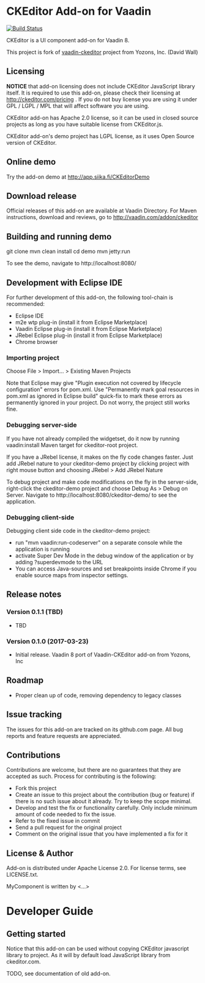 # CKEditor Add-on for Vaadin

[![Build Status](https://epic.siika.fi/jenkins/job/CKEditor%20(Vaadin)/badge/icon)](https://epic.siika.fi/jenkins/job/CKEditor%20(Vaadin)/)

CKEditor is a UI component add-on for Vaadin 8.

This project is fork of [vaadin-ckeditor](https://github.com/OpenESignForms/vaadin-ckeditor/tree/master/VaadinCKEditor) project from Yozons, Inc. (David Wall)

## Licensing

__NOTICE__ that add-on licensing does not include CKEditor JavaScript library itself. It is required to use this 
add-on, please check their licensing at http://ckeditor.com/pricing . If you do not buy license you are using it under
GPL / LGPL / MPL that will affect software you are using.

CKEditor add-on has Apache 2.0 license, so it can be used in closed source projects as long as you have
suitable license from CKEditor.js.

CKEditor add-on's demo project has LGPL license, as it uses Open Source version of CKEditor.

## Online demo

Try the add-on demo at http://app.siika.fi/CKEditorDemo

## Download release

Official releases of this add-on are available at Vaadin Directory. For Maven instructions, download and reviews, go to http://vaadin.com/addon/ckeditor

## Building and running demo

git clone <url of the MyComponent repository>
mvn clean install
cd demo
mvn jetty:run

To see the demo, navigate to http://localhost:8080/

## Development with Eclipse IDE

For further development of this add-on, the following tool-chain is recommended:
- Eclipse IDE
- m2e wtp plug-in (install it from Eclipse Marketplace)
- Vaadin Eclipse plug-in (install it from Eclipse Marketplace)
- JRebel Eclipse plug-in (install it from Eclipse Marketplace)
- Chrome browser

### Importing project

Choose File > Import... > Existing Maven Projects

Note that Eclipse may give "Plugin execution not covered by lifecycle configuration" errors for pom.xml. Use "Permanently mark goal resources in pom.xml as ignored in Eclipse build" quick-fix to mark these errors as permanently ignored in your project. Do not worry, the project still works fine. 

### Debugging server-side

If you have not already compiled the widgetset, do it now by running vaadin:install Maven target for ckeditor-root project.

If you have a JRebel license, it makes on the fly code changes faster. Just add JRebel nature to your ckeditor-demo project by clicking project with right mouse button and choosing JRebel > Add JRebel Nature

To debug project and make code modifications on the fly in the server-side, right-click the ckeditor-demo project and choose Debug As > Debug on Server. Navigate to http://localhost:8080/ckeditor-demo/ to see the application.

### Debugging client-side

Debugging client side code in the ckeditor-demo project:
  - run "mvn vaadin:run-codeserver" on a separate console while the application is running
  - activate Super Dev Mode in the debug window of the application or by adding ?superdevmode to the URL
  - You can access Java-sources and set breakpoints inside Chrome if you enable source maps from inspector settings.
 
## Release notes

### Version 0.1.1 (TBD)
- TBD

### Version 0.1.0 (2017-03-23)
- Initial release. Vaadin 8 port of Vaadin-CKEditor add-on from Yozons, Inc

## Roadmap
- Proper clean up of code, removing dependency to legacy classes

## Issue tracking

The issues for this add-on are tracked on its github.com page. All bug reports and feature requests are appreciated. 

## Contributions

Contributions are welcome, but there are no guarantees that they are accepted as such. Process for contributing is the following:
- Fork this project
- Create an issue to this project about the contribution (bug or feature) if there is no such issue about it already. Try to keep the scope minimal.
- Develop and test the fix or functionality carefully. Only include minimum amount of code needed to fix the issue.
- Refer to the fixed issue in commit
- Send a pull request for the original project
- Comment on the original issue that you have implemented a fix for it

## License & Author

Add-on is distributed under Apache License 2.0. For license terms, see LICENSE.txt.

MyComponent is written by <...>

# Developer Guide

## Getting started

Notice that this add-on can be used without copying CKEditor javascript library to project. As it will by default load JavaScript library from ckeditor.com.

TODO, see documentation of old add-on.
